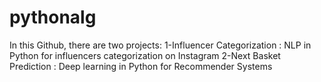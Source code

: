 # pythonalg
In this Github, there are two projects:
1-Influencer Categorization : NLP  in Python for influencers categorization on Instagram
2-Next Basket Prediction : Deep learning in Python for Recommender Systems
